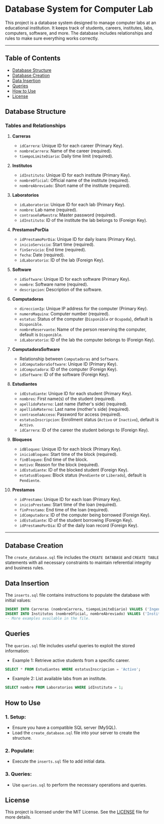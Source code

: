 # Database System for Computer Lab

This project is a database system designed to manage computer labs at an educational institution. It keeps track of students, careers, institutes, labs, computers, software, and more. The database includes relationships and rules to make sure everything works correctly.

---

## Table of Contents
- [Database Structure](#database-structure)
- [Database Creation](#database-creation)
- [Data Insertion](#data-insertion)
- [Queries](#queries)
- [How to Use](#how-to-use)
- [License](#license)

## Database Structure

### Tables and Relationships

1. **Carreras**  
   - `idCarrera`: Unique ID for each career (Primary Key).  
   - `nombreCarrera`: Name of the career (required).  
   - `tiempoLimiteDiario`: Daily time limit (required).  

2. **Institutos**  
   - `idInstituto`: Unique ID for each institute (Primary Key).  
   - `nombreOficial`: Official name of the institute (required).  
   - `nombreAbreviado`: Short name of the institute (required).  

3. **Laboratorios**  
   - `idLaboratorio`: Unique ID for each lab (Primary Key).  
   - `nombre`: Lab name (required).  
   - `contraseñaMaestra`: Master password (required).  
   - `idInstituto`: ID of the institute the lab belongs to (Foreign Key).  

4. **PrestamosPorDia**  
   - `idPrestamoPorDia`: Unique ID for daily loans (Primary Key).  
   - `inicioServicio`: Start time (required).  
   - `finServicio`: End time (required).  
   - `fecha`: Date (required).  
   - `idLaboratorio`: ID of the lab (Foreign Key).  

5. **Software**  
   - `idSoftware`: Unique ID for each software (Primary Key).  
   - `nombre`: Software name (required).  
   - `descripcion`: Description of the software.  

6. **Computadoras**  
   - `direccionIp`: Unique IP address for the computer (Primary Key).  
   - `numeroMaquina`: Computer number (required).  
   - `estatus`: Status of the computer (`Disponible` or `Ocupada`), default is `Disponible`.  
   - `nombreReservante`: Name of the person reserving the computer, default is `Disponible`.  
   - `idLaboratorio`: ID of the lab the computer belongs to (Foreign Key).  

7. **ComputadoraSoftware**  
   - Relationship between `Computadoras` and `Software`.  
   - `idComputadoraSoftware`: Unique ID (Primary Key).  
   - `idComputadora`: ID of the computer (Foreign Key).  
   - `idSoftware`: ID of the software (Foreign Key).  

8. **Estudiantes**  
   - `idEstudiante`: Unique ID for each student (Primary Key).  
   - `nombres`: First name(s) of the student (required).  
   - `apellidoPaterno`: Last name (father's side) (required).  
   - `apellidoMaterno`: Last name (mother's side) (required).  
   - `contraseñaAcceso`: Password for access (required).  
   - `estatusInscripcion`: Enrollment status (`Activo` or `Inactivo`), default is `Activo`.  
   - `idCarrera`: ID of the career the student belongs to (Foreign Key).  

9. **Bloqueos**  
   - `idBloqueo`: Unique ID for each block (Primary Key).  
   - `inicioBloqueo`: Start time of the block (required).  
   - `finBloqueo`: End time of the block.  
   - `motivo`: Reason for the block (required).  
   - `idEstudiante`: ID of the blocked student (Foreign Key).  
   - `estatusBloqueo`: Block status (`Pendiente` or `Liberado`), default is `Pendiente`.  

10. **Prestamos**  
    - `idPrestamo`: Unique ID for each loan (Primary Key).  
    - `inicioPrestamo`: Start time of the loan (required).  
    - `finPrestamo`: End time of the loan (required).  
    - `idComputadora`: ID of the computer being borrowed (Foreign Key).  
    - `idEstudiante`: ID of the student borrowing (Foreign Key).  
    - `idPrestamoPorDia`: ID of the daily loan record (Foreign Key).  

---

## Database Creation

The `create_database.sql` file includes the `CREATE DATABASE` and `CREATE TABLE` statements with all necessary constraints to maintain referential integrity and business rules.

## Data Insertion

The `inserts.sql` file contains instructions to populate the database with initial values:

```sql
INSERT INTO Carreras (nombreCarrera, tiempoLimiteDiario) VALUES ('Ingeniería en Sistemas', '02:00:00');
INSERT INTO Institutos (nombreOficial, nombreAbreviado) VALUES ('Instituto Tecnológico de Ejemplo', 'ITE');
-- More examples available in the file.
```

## Queries

The `queries.sql` file includes useful queries to exploit the stored information:

- Example 1: Retrieve active students from a specific career.
```sql
SELECT * FROM Estudiantes WHERE estatusInscripcion = 'Activo';
```

- Example 2: List available labs from an institute.
```sql
SELECT nombre FROM Laboratorios WHERE idInstituto = 1;
```

## How to Use

### 1. Setup:
- Ensure you have a compatible SQL server (MySQL).
- Load the `create_database.sql` file into your server to create the structure.

### 2. Populate:
- Execute the `inserts.sql` file to add initial data.

### 3. Queries:
- Use `queries.sql` to perform the necessary operations and queries.


## License
This project is licensed under the MIT License. See the [LICENSE](./LICENSE.md) file for more details.